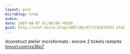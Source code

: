 ```yaml
---
layout: post
microblog: true
audio: 
date: 2007-08-07 01:00:00 +0100
guid: http://xtof.micro.blog/2007/08/07/t191878432.html
---
```

dconstruct atelier microformats : encore 2 tickets restants [tinyurl.com/ys36p7](http://tinyurl.com/ys36p7)
